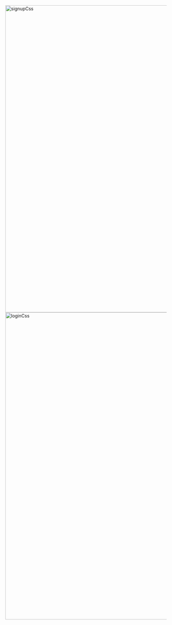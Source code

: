 <img width="960" alt="signupCss" src="https://user-images.githubusercontent.com/96439384/182026416-d99ba9e9-abc4-498c-a0cc-d2cdf9a51509.png">
<img width="960" alt="loginCss" src="https://user-images.githubusercontent.com/96439384/182026429-7d71faef-7a1e-432e-901c-2241b6daba6a.png">
